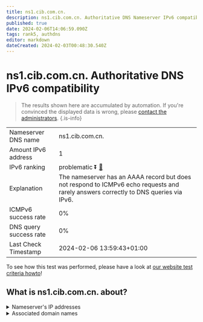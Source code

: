 ```yaml
---
title: ns1.cib.com.cn.
description: ns1.cib.com.cn. Authoritative DNS Nameserver IPv6 compatibility
published: true
date: 2024-02-06T14:06:59.090Z
tags: rank5, authdns
editor: markdown
dateCreated: 2024-02-03T00:48:30.540Z
---
```


# ns1.cib.com.cn. Authoritative DNS IPv6 compatibility

> The results shown here are accumulated by automation. If you're convinced the displayed data is wrong, please [contact the administrators](/howto/chat). 
{.is-info}




|   |   |
| - | - |
| Nameserver DNS name | ns1.cib.com.cn.
| Amount IPv6 address | 1
| IPv6 ranking | problematic :arrow_double_down: [🔗](/howto/ranking) |
| Explanation | The nameserver has an AAAA record but does not respond to ICMPv6 echo requests and rarely answers correctly to DNS queries via IPv6. |
| ICMPv6 success rate | 0%|
| DNS query success rate | 0% |
| Last Check Timestamp | 2024-02-06 13:59:43+01:00 |

To see how this test was performed, please have a look at [our website test criteria howto](/howto/testcriteria/authdns)!


## What is ns1.cib.com.cn. about?




<details>
<summary>Nameserver's IP addresses</summary>

240e:678:902::18

</details>



<details>
<summary>Associated domain names</summary>

www.cib.com.cn

</details>
